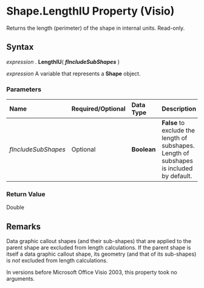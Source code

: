 
# Shape.LengthIU Property (Visio)

Returns the length (perimeter) of the shape in internal units. Read-only.


## Syntax

 _expression_ . **LengthIU**( **_fIncludeSubShapes_** )

 _expression_ A variable that represents a **Shape** object.


### Parameters



|**Name**|**Required/Optional**|**Data Type**|**Description**|
|:-----|:-----|:-----|:-----|
| _fIncludeSubShapes_|Optional| **Boolean**| **False** to exclude the length of subshapes. Length of subshapes is included by default.|

### Return Value

Double


## Remarks

Data graphic callout shapes (and their sub-shapes) that are applied to the parent shape are excluded from length calculations. If the parent shape is itself a data graphic callout shape, its geometry (and that of its sub-shapes) is  _not_ excluded from length calculations.

In versions before Microsoft Office Visio 2003, this property took no arguments.


